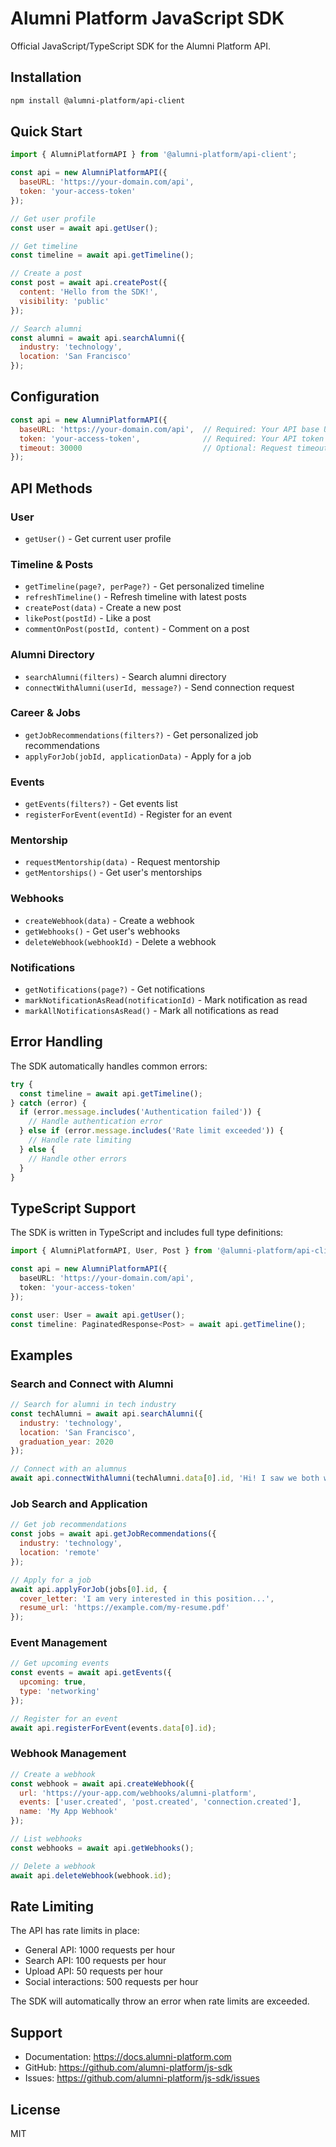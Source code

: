 # Alumni Platform JavaScript SDK

Official JavaScript/TypeScript SDK for the Alumni Platform API.

## Installation

```bash
npm install @alumni-platform/api-client
```

## Quick Start

```javascript
import { AlumniPlatformAPI } from '@alumni-platform/api-client';

const api = new AlumniPlatformAPI({
  baseURL: 'https://your-domain.com/api',
  token: 'your-access-token'
});

// Get user profile
const user = await api.getUser();

// Get timeline
const timeline = await api.getTimeline();

// Create a post
const post = await api.createPost({
  content: 'Hello from the SDK!',
  visibility: 'public'
});

// Search alumni
const alumni = await api.searchAlumni({
  industry: 'technology',
  location: 'San Francisco'
});
```

## Configuration

```javascript
const api = new AlumniPlatformAPI({
  baseURL: 'https://your-domain.com/api',  // Required: Your API base URL
  token: 'your-access-token',              // Required: Your API token
  timeout: 30000                           // Optional: Request timeout in ms (default: 30000)
});
```

## API Methods

### User

- `getUser()` - Get current user profile

### Timeline & Posts

- `getTimeline(page?, perPage?)` - Get personalized timeline
- `refreshTimeline()` - Refresh timeline with latest posts
- `createPost(data)` - Create a new post
- `likePost(postId)` - Like a post
- `commentOnPost(postId, content)` - Comment on a post

### Alumni Directory

- `searchAlumni(filters)` - Search alumni directory
- `connectWithAlumni(userId, message?)` - Send connection request

### Career & Jobs

- `getJobRecommendations(filters?)` - Get personalized job recommendations
- `applyForJob(jobId, applicationData)` - Apply for a job

### Events

- `getEvents(filters?)` - Get events list
- `registerForEvent(eventId)` - Register for an event

### Mentorship

- `requestMentorship(data)` - Request mentorship
- `getMentorships()` - Get user's mentorships

### Webhooks

- `createWebhook(data)` - Create a webhook
- `getWebhooks()` - Get user's webhooks
- `deleteWebhook(webhookId)` - Delete a webhook

### Notifications

- `getNotifications(page?)` - Get notifications
- `markNotificationAsRead(notificationId)` - Mark notification as read
- `markAllNotificationsAsRead()` - Mark all notifications as read

## Error Handling

The SDK automatically handles common errors:

```javascript
try {
  const timeline = await api.getTimeline();
} catch (error) {
  if (error.message.includes('Authentication failed')) {
    // Handle authentication error
  } else if (error.message.includes('Rate limit exceeded')) {
    // Handle rate limiting
  } else {
    // Handle other errors
  }
}
```

## TypeScript Support

The SDK is written in TypeScript and includes full type definitions:

```typescript
import { AlumniPlatformAPI, User, Post } from '@alumni-platform/api-client';

const api = new AlumniPlatformAPI({
  baseURL: 'https://your-domain.com/api',
  token: 'your-access-token'
});

const user: User = await api.getUser();
const timeline: PaginatedResponse<Post> = await api.getTimeline();
```

## Examples

### Search and Connect with Alumni

```javascript
// Search for alumni in tech industry
const techAlumni = await api.searchAlumni({
  industry: 'technology',
  location: 'San Francisco',
  graduation_year: 2020
});

// Connect with an alumnus
await api.connectWithAlumni(techAlumni.data[0].id, 'Hi! I saw we both work in tech. Would love to connect!');
```

### Job Search and Application

```javascript
// Get job recommendations
const jobs = await api.getJobRecommendations({
  industry: 'technology',
  location: 'remote'
});

// Apply for a job
await api.applyForJob(jobs[0].id, {
  cover_letter: 'I am very interested in this position...',
  resume_url: 'https://example.com/my-resume.pdf'
});
```

### Event Management

```javascript
// Get upcoming events
const events = await api.getEvents({
  upcoming: true,
  type: 'networking'
});

// Register for an event
await api.registerForEvent(events.data[0].id);
```

### Webhook Management

```javascript
// Create a webhook
const webhook = await api.createWebhook({
  url: 'https://your-app.com/webhooks/alumni-platform',
  events: ['user.created', 'post.created', 'connection.created'],
  name: 'My App Webhook'
});

// List webhooks
const webhooks = await api.getWebhooks();

// Delete a webhook
await api.deleteWebhook(webhook.id);
```

## Rate Limiting

The API has rate limits in place:

- General API: 1000 requests per hour
- Search API: 100 requests per hour
- Upload API: 50 requests per hour
- Social interactions: 500 requests per hour

The SDK will automatically throw an error when rate limits are exceeded.

## Support

- Documentation: <https://docs.alumni-platform.com>
- GitHub: <https://github.com/alumni-platform/js-sdk>
- Issues: <https://github.com/alumni-platform/js-sdk/issues>

## License

MIT

